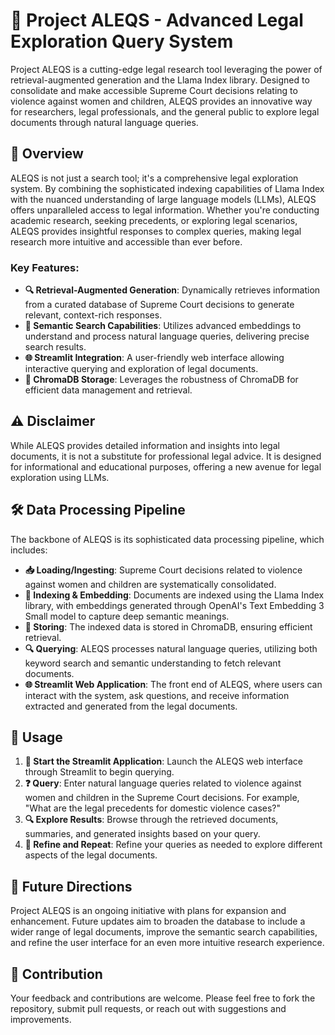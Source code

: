 # 🚀 Project ALEQS - Advanced Legal Exploration Query System

Project ALEQS is a cutting-edge legal research tool leveraging the power of retrieval-augmented generation and the Llama Index library. Designed to consolidate and make accessible Supreme Court decisions relating to violence against women and children, ALEQS provides an innovative way for researchers, legal professionals, and the general public to explore legal documents through natural language queries.

## 📌 Overview

ALEQS is not just a search tool; it's a comprehensive legal exploration system. By combining the sophisticated indexing capabilities of Llama Index with the nuanced understanding of large language models (LLMs), ALEQS offers unparalleled access to legal information. Whether you're conducting academic research, seeking precedents, or exploring legal scenarios, ALEQS provides insightful responses to complex queries, making legal research more intuitive and accessible than ever before.

### Key Features:
- **🔍 Retrieval-Augmented Generation**: Dynamically retrieves information from a curated database of Supreme Court decisions to generate relevant, context-rich responses.
- **🧠 Semantic Search Capabilities**: Utilizes advanced embeddings to understand and process natural language queries, delivering precise search results.
- **🌐 Streamlit Integration**: A user-friendly web interface allowing interactive querying and exploration of legal documents.
- **💾 ChromaDB Storage**: Leverages the robustness of ChromaDB for efficient data management and retrieval.

## ⚠️ Disclaimer

While ALEQS provides detailed information and insights into legal documents, it is not a substitute for professional legal advice. It is designed for informational and educational purposes, offering a new avenue for legal exploration using LLMs.

## 🛠 Data Processing Pipeline

The backbone of ALEQS is its sophisticated data processing pipeline, which includes:

- **📥 Loading/Ingesting**: Supreme Court decisions related to violence against women and children are systematically consolidated.
- **🔎 Indexing & Embedding**: Documents are indexed using the Llama Index library, with embeddings generated through OpenAI's Text Embedding 3 Small model to capture deep semantic meanings.
- **💾 Storing**: The indexed data is stored in ChromaDB, ensuring efficient retrieval.
- **🔍 Querying**: ALEQS processes natural language queries, utilizing both keyword search and semantic understanding to fetch relevant documents.
- **🌐 Streamlit Web Application**: The front end of ALEQS, where users can interact with the system, ask questions, and receive information extracted and generated from the legal documents.

## 📝 Usage

1. **🌟 Start the Streamlit Application**: Launch the ALEQS web interface through Streamlit to begin querying.
2. **❓ Query**: Enter natural language queries related to violence against women and children in the Supreme Court decisions. For example, "What are the legal precedents for domestic violence cases?"
3. **🔍 Explore Results**: Browse through the retrieved documents, summaries, and generated insights based on your query.
4. **🔄 Refine and Repeat**: Refine your queries as needed to explore different aspects of the legal documents.

## 🌱 Future Directions

Project ALEQS is an ongoing initiative with plans for expansion and enhancement. Future updates aim to broaden the database to include a wider range of legal documents, improve the semantic search capabilities, and refine the user interface for an even more intuitive research experience.

## 🤝 Contribution

Your feedback and contributions are welcome. Please feel free to fork the repository, submit pull requests, or reach out with suggestions and improvements.

